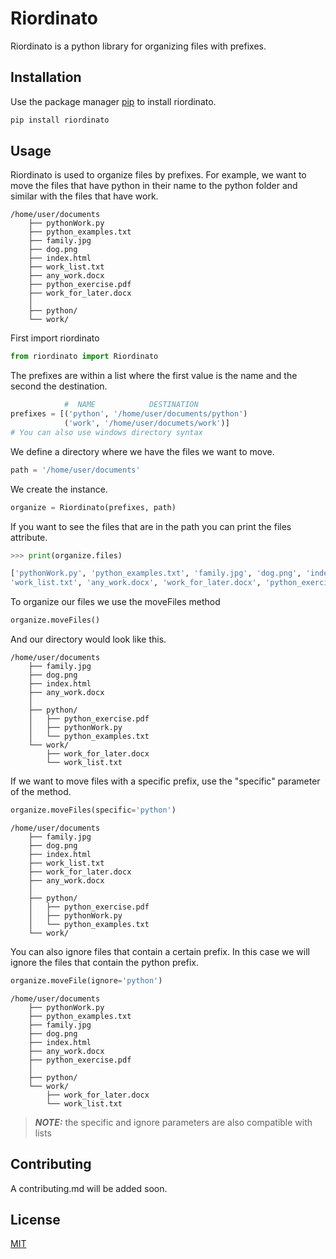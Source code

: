 # Riordinato

Riordinato is a python library for organizing files with prefixes.

## Installation

Use the package manager [pip](https://pip.pypa.io/en/stable/) to install riordinato.

```bash
pip install riordinato 
```

## Usage

Riordinato is used to organize files by prefixes. For example, we want to move the files that have python in their name to the python folder and similar with the files that have work.

```
/home/user/documents
    ├── pythonWork.py
    ├── python_examples.txt
    ├── family.jpg
    ├── dog.png
    ├── index.html
    ├── work_list.txt
    ├── any_work.docx
    ├── python_exercise.pdf
    ├── work_for_later.docx
    │
    ├── python/
    └── work/
```

First import riordinato

```py
from riordinato import Riordinato
```

The prefixes are within a list where the first value is the name and the second the destination.

```py
            #  NAME            DESTINATION
prefixes = [('python', '/home/user/documents/python')
            ('work', '/home/user/documets/work')]
# You can also use windows directory syntax

```

We define a directory where we have the files we want to move.

```py
path = '/home/user/documents'
```

We create the instance.

```py
organize = Riordinato(prefixes, path)
```

If you want to see the files that are in the path you can print the files attribute.

```py
>>> print(organize.files)

['pythonWork.py', 'python_examples.txt', 'family.jpg', 'dog.png', 'index.html', 
'work_list.txt', 'any_work.docx', 'work_for_later.docx', 'python_exercise.pdf']
```

To organize our files we use the moveFiles method

```py
organize.moveFiles()
```

And our directory would look like this.

```
/home/user/documents
    ├── family.jpg
    ├── dog.png
    ├── index.html
    ├── any_work.docx          
    │
    ├── python/
    │   ├── python_exercise.pdf
    │   ├── pythonWork.py
    │   └── python_examples.txt
    └── work/
        ├── work_for_later.docx
        └── work_list.txt
```

If we want to move files with a specific prefix, use the "specific" parameter of the method.

```py
organize.moveFiles(specific='python')
```

```
/home/user/documents
    ├── family.jpg
    ├── dog.png
    ├── index.html
    ├── work_list.txt
    ├── work_for_later.docx
    ├── any_work.docx
    │
    ├── python/
    │   ├── python_exercise.pdf
    │   ├── pythonWork.py
    │   └── python_examples.txt
    └── work/
```

You can also ignore files that contain a certain prefix. In this case we will ignore the files that contain the python prefix.

```py
organize.moveFile(ignore='python')
```

```
/home/user/documents
    ├── pythonWork.py
    ├── python_examples.txt
    ├── family.jpg
    ├── dog.png
    ├── index.html
    ├── any_work.docx
    ├── python_exercise.pdf
    │
    ├── python/
    └── work/
        ├── work_for_later.docx
        └── work_list.txt
```

> **_NOTE:_** the specific and ignore parameters are also compatible with lists

## Contributing
A contributing.md will be added soon.

## License
[MIT](https://choosealicense.com/licenses/mit/)
